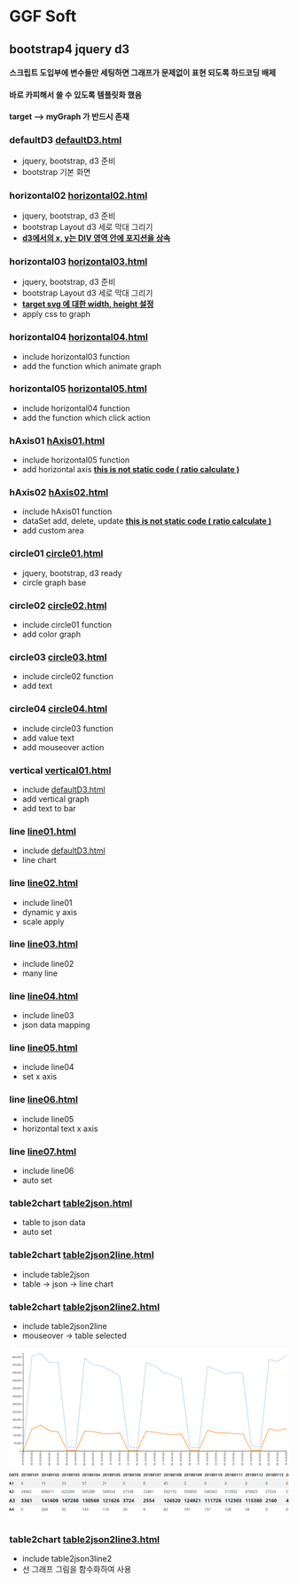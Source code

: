 # GGF Soft

## bootstrap4 jquery d3 

#### 스크립트 도입부에 변수들만 세팅하면 그래프가 문제없이 표현 되도록 하드코딩 배제
#### 바로 카피해서 쓸 수 있도록 템플릿화 했음
#### target --> myGraph 가 반드시 존재 

### defaultD3 [defaultD3.html](template/defaultBs4.html) 
- jquery, bootstrap, d3 준비 
- bootstrap 기본 화면 
 
 ### horizontal02 [horizontal02.html](template/horizontal/horizontal02.html) 
 - jquery, bootstrap, d3 준비 
 - bootstrap Layout d3 세로 막대 그리기
 - **<u>d3에서의 x, y는 DIV 영역 안에 포지션을 상속</u>**

 ### horizontal03 [horizontal03.html](template/horizontal/horizontal03.html) 
 - jquery, bootstrap, d3 준비 
 - bootstrap Layout d3 세로 막대 그리기
 - **<u>target svg 에 대한 width, height 설정</u>**
 - apply css to graph

 ### horizontal04 [horizontal04.html](template/horizontal/horizontal04.html) 
 - include horizontal03 function
 - add the function which animate graph

 ### horizontal05 [horizontal05.html](template/horizontal/horizontal05.html) 
 - include horizontal04 function
 - add the function which click action 

 ### hAxis01 [hAxis01.html](template/horizontal/axis/hAxis01.html) 
 - include horizontal05 function
 - add horizontal axis **<u>this is not static code ( ratio calculate )</u>**

 ### hAxis02 [hAxis02.html](template/horizontal/axis/hAxis02.html) 
 - include hAxis01 function
 - dataSet add, delete, update **<u>this is not static code ( ratio calculate )</u>**
 - add custom area 
 
### circle01 [circle01.html](template/circle/circle01.html) 
  - jquery, bootstrap, d3 ready
  - circle graph base
  
### circle02 [circle02.html](template/circle/circle02.html) 
  - include circle01 function
  - add color graph
  
### circle03 [circle03.html](template/circle/circle03.html) 
  - include circle02 function
  - add text
  
### circle04 [circle04.html](template/circle/circle04.html) 
  - include circle03 function
  - add value text
  - add mouseover action
  
### vertical [vertical01.html](template/vertical/vertical01.html) 
  - include [defaultD3.html](template/defaultD3.html)
  - add vertical graph 
  - add text to bar

### line [line01.html](template/line/line01.html) 
  - include [defaultD3.html](template/defaultD3.html)
  - line chart
   
### line [line02.html](template/line/line02.html) 
  - include line01
  - dynamic y axis
  - scale apply
  
### line [line03.html](template/line/line03.html) 
  - include line02
  - many line

### line [line04.html](template/line/line04.html) 
  - include line03
  - json data mapping 

### line [line05.html](template/line/line05.html) 
  - include line04
  - set x axis
  
### line [line06.html](template/line/line06.html) 
  - include line05
  - horizontal text  x axis  
  
### line [line07.html](template/line/line07.html) 
  - include line06
  - auto set 
  
### table2chart [table2json.html](template/table2chart/table2json.html) 
  - table to json data
  - auto set   
  
### table2chart [table2json2line.html](template/table2chart/table2json2line.html) 
  - include table2json
  - table -> json -> line chart    

### table2chart [table2json2line2.html](template/table2chart/table2json2line2.html) 
  - include table2json2line
  - mouseover -> table selected

![screenshot](https://github.com/parkseungchul/D3_SAMPLE/blob/master/images/001.PNG)  
### table2chart [table2json2line3.html](template/table2chart/table2json2line3.html) 
  - include table2json3line2
  - 선 그래프 그림을 함수화하여 사용
  
  